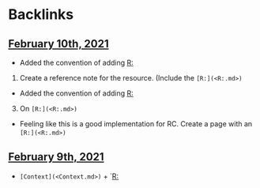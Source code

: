 
# Backlinks
## [February 10th, 2021](<February 10th, 2021.md>)
- Added the convention of adding [R:](<R:.md>)

1. Create a reference note for the resource. (Include the `[R:](<R:.md>)`

- Added the convention of adding [R:](<R:.md>)

3. On `[R:](<R:.md>)`

- Feeling like this is a good implementation for RC. Create a page with an `[R:](<R:.md>)`

## [February 9th, 2021](<February 9th, 2021.md>)
- `[Context](<Context.md>)` + `[R:](<R:.md>)


